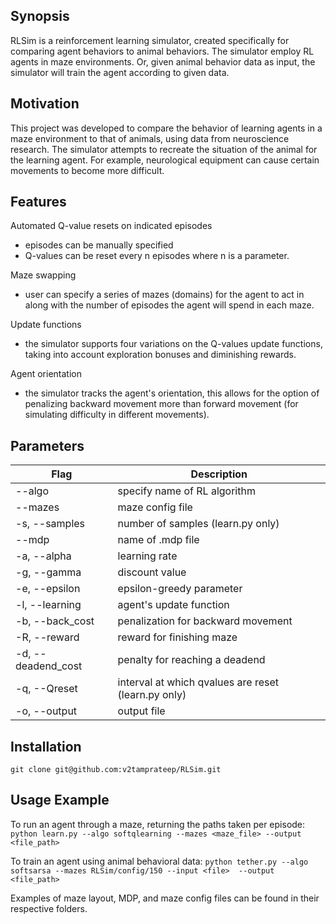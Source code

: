 ## Synopsis
RLSim is a reinforcement learning simulator, created specifically for comparing agent behaviors to animal behaviors. The simulator employ RL agents in maze environments. Or, given animal behavior data as input, the simulator will train the agent according to given data.

## Motivation
This project was developed to compare the behavior of learning agents in a maze environment to that of animals, using data from neuroscience research. The simulator attempts to recreate the situation of the animal for the learning agent. For example, neurological equipment can cause certain movements to become more difficult. 

## Features
Automated Q-value resets on indicated episodes
  - episodes can be manually specified
  - Q-values can be reset every n episodes where n is a parameter.

Maze swapping
  - user can specify a series of mazes (domains) for the agent to
    act in along with the number of episodes the agent will spend in each maze.

Update functions
  - the simulator supports four variations on the Q-values update
    functions, taking into account exploration bonuses and diminishing rewards.

Agent orientation
  - the simulator tracks the agent's orientation, this allows for
    the option of penalizing backward movement more than forward movement (for 
    simulating difficulty in different movements).

## Parameters
|Flag          |Description
|--------------|----------------------------------------|
| --algo       |specify name of RL algorithm
|  --mazes     |maze config file
|-s, --samples |number of samples (learn.py only)
|--mdp         |name of .mdp file
|-a, --alpha|        learning rate
|-g, --gamma|        discount value
|-e, --epsilon|      epsilon-greedy parameter
|-l, --learning|     agent's update function
|-b, --back_cost|    penalization for backward movement
|-R, --reward|       reward for finishing maze
|-d, --deadend_cost| penalty for reaching a deadend
|-q, --Qreset|       interval at which qvalues are reset (learn.py only)
|-o, --output|       output file

## Installation
`git clone git@github.com:v2tamprateep/RLSim.git`

## Usage Example
To run an agent through a maze, returning the paths taken per episode:
 `python learn.py --algo softqlearning --mazes <maze_file> --output <file_path>`
 
To train an agent using animal behavioral data: 
 `python tether.py --algo softsarsa --mazes RLSim/config/150 --input <file>  --output <file_path>`

Examples of maze layout, MDP, and maze config files can be found in their respective folders. 
